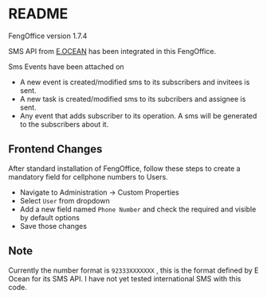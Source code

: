 
README
======

FengOffice version 1.7.4

SMS API from [E.OCEAN](http://eocean.pk/) has been integrated in this FengOffice.

Sms Events have been attached on
* A new event is created/modified sms to its subscribers and invitees is sent.
* A new task is created/modified sms to its subcribers and assignee is sent.
* Any event that adds subscriber to its operation. A sms will be generated to the subscribers about it.

Frontend Changes
----------------

After standard installation of FengOffice, follow these steps to create a mandatory field for cellphone numbers to Users.

* Navigate to Administration -> Custom Properties
* Select `User` from dropdown
* Add a new field named `Phone Number` and check the required and visible by default options
* Save those changes

Note
----

Currently the number format is `92333XXXXXXX` , this is the format defined by E Ocean for its SMS API. I have not yet tested international SMS with this code.


